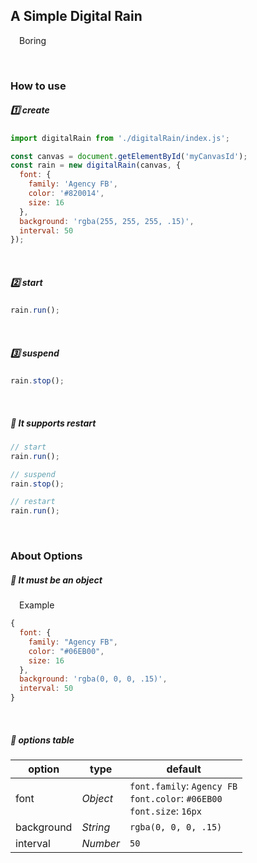 ## A Simple Digital Rain
&emsp;Boring


<br/>


### How to use

##### :one: create
```js
import digitalRain from './digitalRain/index.js';

const canvas = document.getElementById('myCanvasId');
const rain = new digitalRain(canvas, {
  font: {
    family: 'Agency FB',
    color: '#820014',
    size: 16
  },
  background: 'rgba(255, 255, 255, .15)',
  interval: 50
});
```
<br/>

##### :two: start

```js
rain.run();
```
<br/>

##### :three: suspend

```js
rain.stop();
```
<br/>

##### :arrows_counterclockwise: It supports restart

```js
// start
rain.run();

// suspend
rain.stop();

// restart
rain.run();
```


<br/>


### About Options

##### :closed_book: It must be an object
&emsp;Example
```js
{
  font: {
    family: "Agency FB",
    color: "#06EB00",
    size: 16
  },
  background: 'rgba(0, 0, 0, .15)',
  interval: 50
}
```
<br/>

##### :green_book: options table
option | type | default
------ | ---- | --------
font | *Object* | `font.family`: `Agency FB`<br/>`font.color`: `#06EB00`<br/>`font.size`: `16px`
background | *String* | `rgba(0, 0, 0, .15)`
interval | *Number* | `50`
